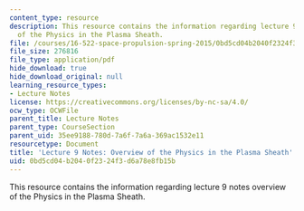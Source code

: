 ```yaml
---
content_type: resource
description: This resource contains the information regarding lecture 9 notes overview
  of the Physics in the Plasma Sheath.
file: /courses/16-522-space-propulsion-spring-2015/0bd5cd04b2040f2324f3d6a78e8fb15b_MIT16_522S15_Lecture9.pdf
file_size: 276816
file_type: application/pdf
hide_download: true
hide_download_original: null
learning_resource_types:
- Lecture Notes
license: https://creativecommons.org/licenses/by-nc-sa/4.0/
ocw_type: OCWFile
parent_title: Lecture Notes
parent_type: CourseSection
parent_uid: 35ee9188-780d-7a6f-7a6a-369ac1532e11
resourcetype: Document
title: 'Lecture 9 Notes: Overview of the Physics in the Plasma Sheath'
uid: 0bd5cd04-b204-0f23-24f3-d6a78e8fb15b
---
```

This resource contains the information regarding lecture 9 notes overview of the Physics in the Plasma Sheath.